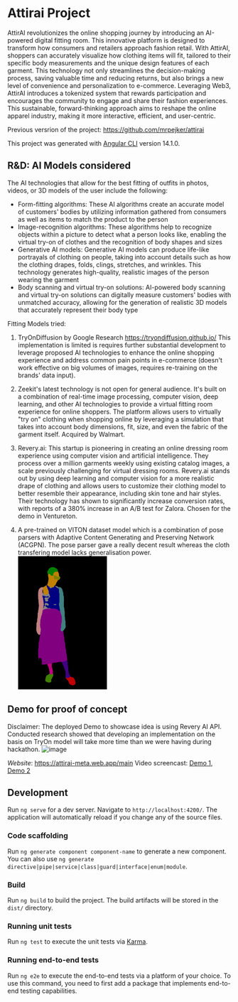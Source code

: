 # Attirai Project 
AttirAI revolutionizes the online shopping journey by introducing an AI-powered digital fitting room. This innovative platform is designed to transform how consumers and retailers approach fashion retail. With AttirAI, shoppers can accurately visualize how clothing items will fit, tailored to their specific body measurements and the unique design features of each garment. This technology not only streamlines the decision-making process, saving valuable time and reducing returns, but also brings a new level of convenience and personalization to e-commerce. Leveraging Web3, AttirAI introduces a tokenized system that rewards participation and encourages the community to engage and share their fashion experiences. This sustainable, forward-thinking approach aims to reshape the online apparel industry, making it more interactive, efficient, and user-centric.


Previous versrion of the project: https://github.com/mrpejker/attirai

This project was generated with [Angular CLI](https://github.com/angular/angular-cli) version 14.1.0.

## R&D: AI Models considered
The AI technologies that allow for the best fitting of outfits in photos, videos, or 3D models of the user include the following:
- Form-fitting algorithms: These AI algorithms create an accurate model of customers' bodies by utilizing information gathered from consumers as well as items to match the product to the person
- Image-recognition algorithms: These algorithms help to recognize objects within a picture to detect what a person looks like, enabling the virtual try-on of clothes and the recognition of body shapes and sizes
- Generative AI models: Generative AI models can produce life-like portrayals of clothing on people, taking into account details such as how the clothing drapes, folds, clings, stretches, and wrinkles. This technology generates high-quality, realistic images of the person wearing the garment
- Body scanning and virtual try-on solutions: AI-powered body scanning and virtual try-on solutions can digitally measure customers' bodies with unmatched accuracy, allowing for the generation of realistic 3D models that accurately represent their body type

Fitting Models tried:

1) TryOnDiffusion by Google Research https://tryondiffusion.github.io/
This implementation is limited is requires further substantial development to leverage proposed AI technologies to enhance the online shopping experience and address common pain points in e-commerce (doesn't work effective on big volumes of images, requires re-training on the brands' data input).

2) Zeekit's latest technology is  not open for general audience. It's built on a combination of real-time image processing, computer vision, deep learning, and other AI technologies to provide a virtual fitting room experience for online shoppers. The platform allows users to virtually "try on" clothing when shopping online by leveraging a simulation that takes into account body dimensions, fit, size, and even the fabric of the garment itself. Acquired by Walmart.

3) Revery.ai: This startup is pioneering in creating an online dressing room experience using computer vision and artificial intelligence. They process over a million garments weekly using existing catalog images, a scale previously challenging for virtual dressing rooms. Revery.ai stands out by using deep learning and computer vision for a more realistic drape of clothing and allows users to customize their clothing model to better resemble their appearance, including skin tone and hair styles. Their technology has shown to significantly increase conversion rates, with reports of a 380% increase in an A/B test for Zalora. Chosen for the demo in Ventureton.
   
4) A pre-trained on VITON dataset model which is a combination of pose parsers with Adaptive Content Generating and Preserving Network (ACGPN). The pose parser gave a really decent result whereas the cloth transfering model lacks generalisation power.
   <img alt="image" src="https://github.com/VR8889/attirai/blob/main/4d0eb0eb-86e4-4885-a766-c9a2b2dcf8cd.png"  width="200" height="300">

## Demo for proof of concept
Disclaimer: The deployed Demo to showcase idea is using Revery AI API. Conducted research showed that developing an implementation on the basis on TryOn model will take more time than we were having during hackathon. 
<img width="759" alt="image" src="https://github.com/VR8889/attirai/assets/8280427/831c0c44-10ab-4ddf-b5a0-9eeb8bf45c04">

*Website*: https://attirai-meta.web.app/main
Video screencast: [Demo 1](https://youtu.be/197bk9e9kOg), [Demo 2](https://youtu.be/aiA3NT9ZZCM)



## Development 

Run `ng serve` for a dev server. Navigate to `http://localhost:4200/`. The application will automatically reload if you change any of the source files.

### Code scaffolding

Run `ng generate component component-name` to generate a new component. You can also use `ng generate directive|pipe|service|class|guard|interface|enum|module`.

### Build

Run `ng build` to build the project. The build artifacts will be stored in the `dist/` directory.

### Running unit tests

Run `ng test` to execute the unit tests via [Karma](https://karma-runner.github.io).

### Running end-to-end tests

Run `ng e2e` to execute the end-to-end tests via a platform of your choice. To use this command, you need to first add a package that implements end-to-end testing capabilities.

